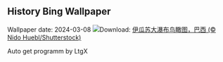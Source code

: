 ## History Bing Wallpaper
Wallpaper date: 2024-03-08
![](https://www.bing.com/th?id=OHR.IguazuFalls_ZH-CN4749837052_UHD.jpg&w=1000)Download: [伊瓜苏大瀑布鸟瞰图，巴西 (© Nido Huebl/Shutterstock)](https://www.bing.com/th?id=OHR.IguazuFalls_ZH-CN4749837052_UHD.jpg)

Auto get programm by LtgX
